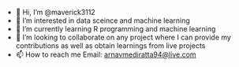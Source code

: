 - 👋 Hi, I’m @maverick3112
- 👀 I’m interested in data sceince and machine learning
- 🌱 I’m currently learning R programming and machine learning
- 💞️ I’m looking to collaborate on any project where I can provide my contributions as well as obtain learnings from live projects
- 📫 How to reach me Email: arnavmediratta94@live.com

<!---
maverick3112/maverick3112 is a ✨ special ✨ repository because its `README.md` (this file) appears on your GitHub profile.
You can click the Preview link to take a look at your changes.
--->
